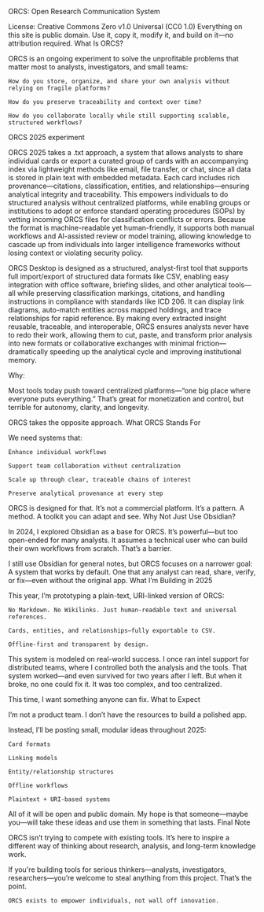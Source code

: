 ORCS: Open Research Communication System

License: Creative Commons Zero v1.0 Universal (CC0 1.0)
Everything on this site is public domain. Use it, copy it, modify it, and build on it—no attribution required.
What Is ORCS?

ORCS is an ongoing experiment to solve the unprofitable problems that matter most to analysts, investigators, and small teams:

    How do you store, organize, and share your own analysis without relying on fragile platforms?

    How do you preserve traceability and context over time?

    How do you collaborate locally while still supporting scalable, structured workflows?


ORCS 2025 experiment

ORCS 2025 takes a .txt approach, a system that allows analysts to share individual cards or export a curated group of cards with an accompanying index via lightweight methods like email, file transfer, or chat, since all data is stored in plain text with embedded metadata. Each card includes rich provenance—citations, classification, entities, and relationships—ensuring analytical integrity and traceability. This empowers individuals to do structured analysis without centralized platforms, while enabling groups or institutions to adopt or enforce standard operating procedures (SOPs) by vetting incoming ORCS files for classification conflicts or errors. Because the format is machine-readable yet human-friendly, it supports both manual workflows and AI-assisted review or model training, allowing knowledge to cascade up from individuals into larger intelligence frameworks without losing context or violating security policy.

ORCS Desktop is designed as a structured, analyst-first tool that supports full import/export of structured data formats like CSV, enabling easy integration with office software, briefing slides, and other analytical tools—all while preserving classification markings, citations, and handling instructions in compliance with standards like ICD 206. It can display link diagrams, auto-match entities across mapped holdings, and trace relationships for rapid reference. By making every extracted insight reusable, traceable, and interoperable, ORCS ensures analysts never have to redo their work, allowing them to cut, paste, and transform prior analysis into new formats or collaborative exchanges with minimal friction—dramatically speeding up the analytical cycle and improving institutional memory.


Why: 

Most tools today push toward centralized platforms—“one big place where everyone puts everything.” That’s great for monetization and control, but terrible for autonomy, clarity, and longevity.

ORCS takes the opposite approach.
What ORCS Stands For

We need systems that:

    Enhance individual workflows

    Support team collaboration without centralization

    Scale up through clear, traceable chains of interest

    Preserve analytical provenance at every step

ORCS is designed for that. It’s not a commercial platform. It’s a pattern. A method. A toolkit you can adapt and see.
Why Not Just Use Obsidian?

In 2024, I explored Obsidian as a base for ORCS. It’s powerful—but too open-ended for many analysts. It assumes a technical user who can build their own workflows from scratch. That’s a barrier.

I still use Obsidian for general notes, but ORCS focuses on a narrower goal:
A system that works by default. One that any analyst can read, share, verify, or fix—even without the original app.
What I’m Building in 2025

This year, I’m prototyping a plain-text, URI-linked version of ORCS:

    No Markdown. No Wikilinks. Just human-readable text and universal references.

    Cards, entities, and relationships—fully exportable to CSV.

    Offline-first and transparent by design.

This system is modeled on real-world success. I once ran intel support for distributed teams, where I controlled both the analysis and the tools. That system worked—and even survived for two years after I left. But when it broke, no one could fix it. It was too complex, and too centralized.

This time, I want something anyone can fix.
What to Expect

I’m not a product team. I don’t have the resources to build a polished app.

Instead, I’ll be posting small, modular ideas throughout 2025:

    Card formats

    Linking models

    Entity/relationship structures

    Offline workflows

    Plaintext + URI-based systems

All of it will be open and public domain. My hope is that someone—maybe you—will take these ideas and use them in something that lasts.
Final Note

ORCS isn’t trying to compete with existing tools.
It’s here to inspire a different way of thinking about research, analysis, and long-term knowledge work.

If you're building tools for serious thinkers—analysts, investigators, researchers—you’re welcome to steal anything from this project. That’s the point.

    ORCS exists to empower individuals, not wall off innovation.
